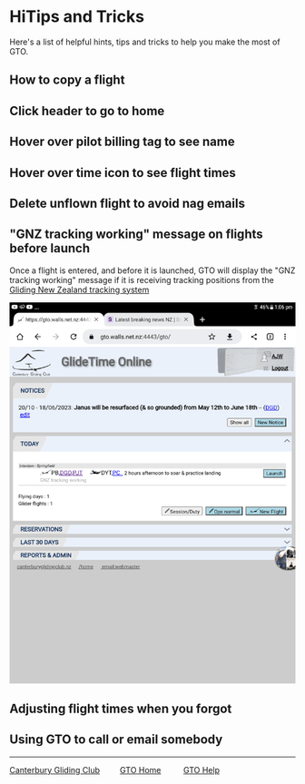 # HiTips and Tricks

Here's a list of helpful hints, tips and tricks to help you make the most of GTO.

## How to copy a flight

## Click header to go to home

## Hover over pilot billing tag to see name

## Hover over time icon to see flight times

## Delete unflown flight to avoid nag emails

## "GNZ tracking working" message on flights before launch

Once a flight is entered, and before it is launched, GTO will display the "GNZ tracking working" message if it is receiving tracking positions from the [Gliding New Zealand tracking system](https://gliding.net.nz/tracking)

![GNZ Tracking Working](./assets/images/GTO_GNZ_Tracking_Working.png)

## Adjusting flight times when you forgot

## Using GTO to call or email somebody

___
[Canterbury Gliding Club](https://canterburyglidingclub.nz/) &nbsp;&nbsp;&nbsp;&nbsp;&nbsp;&nbsp;&nbsp;&nbsp;[GTO Home](https://canterburyglidingclub.nz/gto) &nbsp;&nbsp;&nbsp;&nbsp;&nbsp;&nbsp;&nbsp;&nbsp; [GTO Help](https://gto.walls.net.nz:4443/gtodocs/)
